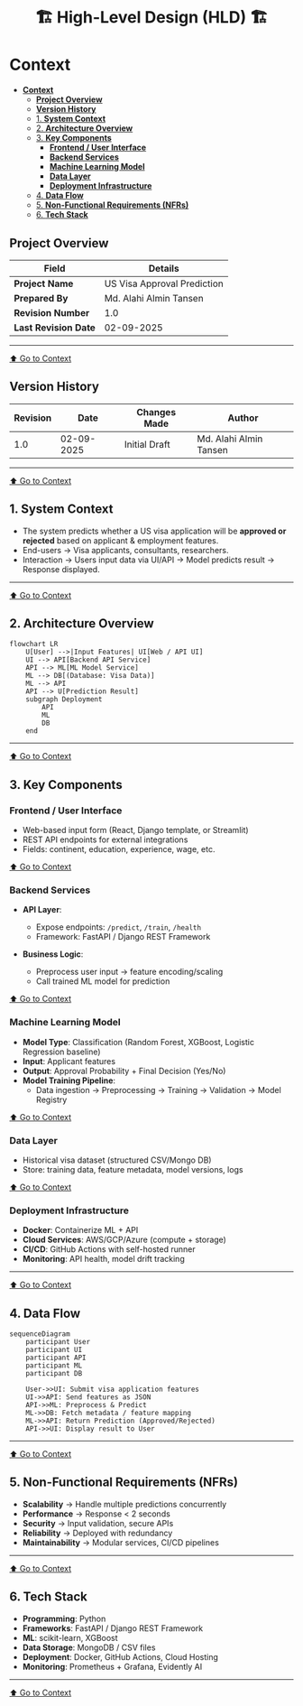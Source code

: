 <div align="center">
<h1>🏗 High-Level Design (HLD) 🏗</h1>
</div>

# **Context**
- [**Context**](#context)
  - [**Project Overview**](#project-overview)
  - [**Version History**](#version-history)
  - [1. **System Context**](#1-system-context)
  - [2. **Architecture Overview**](#2-architecture-overview)
  - [3. **Key Components**](#3-key-components)
    - [**Frontend / User Interface**](#frontend--user-interface)
    - [**Backend Services**](#backend-services)
    - [**Machine Learning Model**](#machine-learning-model)
    - [**Data Layer**](#data-layer)
    - [**Deployment Infrastructure**](#deployment-infrastructure)
  - [4. **Data Flow**](#4-data-flow)
  - [5. **Non-Functional Requirements (NFRs)**](#5-non-functional-requirements-nfrs)
  - [6. **Tech Stack**](#6-tech-stack)

## **Project Overview**

| Field                  | Details                     |
| ---------------------- | --------------------------- |
| **Project Name**       | US Visa Approval Prediction |
| **Prepared By**        | Md. Alahi Almin Tansen      |
| **Revision Number**    | 1.0                         |
| **Last Revision Date** | 02-09-2025                  |

---
[⬆️ Go to Context](#context)

## **Version History**

| Revision | Date       | Changes Made  | Author                 |
| -------- | ---------- | ------------- | ---------------------- |
| 1.0      | 02-09-2025 | Initial Draft | Md. Alahi Almin Tansen |

---
[⬆️ Go to Context](#context)

## 1. **System Context**

- The system predicts whether a US visa application will be **approved or rejected** based on applicant & employment features.
- End-users → Visa applicants, consultants, researchers.
- Interaction → Users input data via UI/API → Model predicts result → Response displayed.

---
[⬆️ Go to Context](#context)

## 2. **Architecture Overview**

```mermaid
flowchart LR
    U[User] -->|Input Features| UI[Web / API UI]
    UI --> API[Backend API Service]
    API --> ML[ML Model Service]
    ML --> DB[(Database: Visa Data)]
    ML --> API
    API --> U[Prediction Result]
    subgraph Deployment
        API
        ML
        DB
    end
```

---
[⬆️ Go to Context](#context)

## 3. **Key Components**

### **Frontend / User Interface**

- Web-based input form (React, Django template, or Streamlit)
- REST API endpoints for external integrations
- Fields: continent, education, experience, wage, etc.

[⬆️ Go to Context](#context)

### **Backend Services**

- **API Layer**:

  - Expose endpoints: `/predict`, `/train`, `/health`
  - Framework: FastAPI / Django REST Framework
- **Business Logic**:

  - Preprocess user input → feature encoding/scaling
  - Call trained ML model for prediction

[⬆️ Go to Context](#context)

### **Machine Learning Model**

- **Model Type**: Classification (Random Forest, XGBoost, Logistic Regression baseline)
- **Input**: Applicant features
- **Output**: Approval Probability + Final Decision (Yes/No)
- **Model Training Pipeline**:
  - Data ingestion → Preprocessing → Training → Validation → Model Registry

[⬆️ Go to Context](#context)

### **Data Layer**

- Historical visa dataset (structured CSV/Mongo DB)
- Store: training data, feature metadata, model versions, logs

[⬆️ Go to Context](#context)

### **Deployment Infrastructure**

- **Docker**: Containerize ML + API
- **Cloud Services**: AWS/GCP/Azure (compute + storage)
- **CI/CD**: GitHub Actions with self-hosted runner
- **Monitoring**: API health, model drift tracking

---
[⬆️ Go to Context](#context)

## 4. **Data Flow**

```mermaid
sequenceDiagram
    participant User
    participant UI
    participant API
    participant ML
    participant DB

    User->>UI: Submit visa application features
    UI->>API: Send features as JSON
    API->>ML: Preprocess & Predict
    ML->>DB: Fetch metadata / feature mapping
    ML->>API: Return Prediction (Approved/Rejected)
    API->>UI: Display result to User
```

---
[⬆️ Go to Context](#context)

## 5. **Non-Functional Requirements (NFRs)**

- **Scalability** → Handle multiple predictions concurrently
- **Performance** → Response < 2 seconds
- **Security** → Input validation, secure APIs
- **Reliability** → Deployed with redundancy
- **Maintainability** → Modular services, CI/CD pipelines

---
[⬆️ Go to Context](#context)

## 6. **Tech Stack**

- **Programming**: Python
- **Frameworks**: FastAPI / Django REST Framework
- **ML**: scikit-learn, XGBoost
- **Data Storage**: MongoDB / CSV files
- **Deployment**: Docker, GitHub Actions, Cloud Hosting
- **Monitoring**: Prometheus + Grafana, Evidently AI

---
[⬆️ Go to Context](#context)
